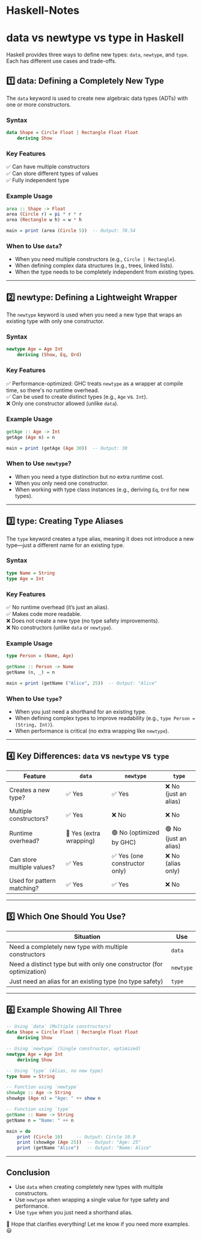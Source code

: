 # Haskell-Notes

# data vs newtype vs type in Haskell

Haskell provides three ways to define new types: `data`, `newtype`, and `type`. Each has different use cases and trade-offs.

## 1️⃣ data: Defining a Completely New Type

The `data` keyword is used to create new algebraic data types (ADTs) with one or more constructors.

### Syntax

```haskell
data Shape = Circle Float | Rectangle Float Float
    deriving Show
```

### Key Features

✅ Can have multiple constructors  
✅ Can store different types of values  
✅ Fully independent type  

### Example Usage

```haskell
area :: Shape -> Float
area (Circle r) = pi * r * r
area (Rectangle w h) = w * h

main = print (area (Circle 5))  -- Output: 78.54
```

### When to Use `data`?
- When you need multiple constructors (e.g., `Circle | Rectangle`).
- When defining complex data structures (e.g., trees, linked lists).
- When the type needs to be completely independent from existing types.

---

## 2️⃣ newtype: Defining a Lightweight Wrapper

The `newtype` keyword is used when you need a new type that wraps an existing type with only one constructor.

### Syntax

```haskell
newtype Age = Age Int
    deriving (Show, Eq, Ord)
```

### Key Features

✅ Performance-optimized: GHC treats `newtype` as a wrapper at compile time, so there's no runtime overhead.  
✅ Can be used to create distinct types (e.g., `Age` vs. `Int`).  
❌ Only one constructor allowed (unlike `data`).  

### Example Usage

```haskell
getAge :: Age -> Int
getAge (Age n) = n

main = print (getAge (Age 30))  -- Output: 30
```

### When to Use `newtype`?
- When you need a type distinction but no extra runtime cost.
- When you only need one constructor.
- When working with type class instances (e.g., deriving `Eq`, `Ord` for new types).

---

## 3️⃣ type: Creating Type Aliases

The `type` keyword creates a type alias, meaning it does not introduce a new type—just a different name for an existing type.

### Syntax

```haskell
type Name = String
type Age = Int
```

### Key Features

✅ No runtime overhead (it’s just an alias).  
✅ Makes code more readable.  
❌ Does not create a new type (no type safety improvements).  
❌ No constructors (unlike `data` or `newtype`).  

### Example Usage

```haskell
type Person = (Name, Age)

getName :: Person -> Name
getName (n, _) = n

main = print (getName ("Alice", 25))  -- Output: "Alice"
```

### When to Use `type`?
- When you just need a shorthand for an existing type.
- When defining complex types to improve readability (e.g., `type Person = (String, Int)`).
- When performance is critical (no extra wrapping like `newtype`).

---

## 4️⃣ Key Differences: `data` vs `newtype` vs `type`

| Feature              | `data` | `newtype` | `type` |
|----------------------|--------|-----------|--------|
| Creates a new type?  | ✅ Yes | ✅ Yes    | ❌ No (just an alias) |
| Multiple constructors? | ✅ Yes | ❌ No | ❌ No |
| Runtime overhead?    | 🔴 Yes (extra wrapping) | 🟢 No (optimized by GHC) | 🟢 No (just an alias) |
| Can store multiple values? | ✅ Yes | ✅ Yes (one constructor only) | ❌ No (alias only) |
| Used for pattern matching? | ✅ Yes | ✅ Yes | ❌ No |

---

## 5️⃣ Which One Should You Use?

| Situation | Use |
|-----------|-----|
| Need a completely new type with multiple constructors | `data` |
| Need a distinct type but with only one constructor (for optimization) | `newtype` |
| Just need an alias for an existing type (no type safety) | `type` |

---

## 6️⃣ Example Showing All Three

```haskell
-- Using `data` (Multiple constructors)
data Shape = Circle Float | Rectangle Float Float
    deriving Show

-- Using `newtype` (Single constructor, optimized)
newtype Age = Age Int
    deriving Show

-- Using `type` (Alias, no new type)
type Name = String

-- Function using `newtype`
showAge :: Age -> String
showAge (Age n) = "Age: " ++ show n

-- Function using `type`
getName :: Name -> String
getName n = "Name: " ++ n

main = do
    print (Circle 10)     -- Output: Circle 10.0
    print (showAge (Age 25))  -- Output: "Age: 25"
    print (getName "Alice")   -- Output: "Name: Alice"
```

---

## Conclusion

- Use `data` when creating completely new types with multiple constructors.
- Use `newtype` when wrapping a single value for type safety and performance.
- Use `type` when you just need a shorthand alias.

🚀 Hope that clarifies everything! Let me know if you need more examples. 😃

